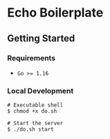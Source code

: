 # Echo Boilerplate

## Getting Started

### Requirements

- `Go >= 1.16`

### Local Development

```shell
# Executable shell
$ chmod +x do.sh

# Start the server
$ ./do.sh start
```
